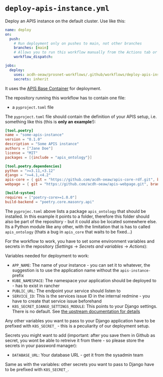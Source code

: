 # `deploy-apis-instance.yml`

Deploy an APIS instance on the default cluster. Use like this:

```yml
name: deploy
on:
  push:
    # Run deployment only on pushes to main, not other branches
    branches: [main]
    # Allows you to run this workflow manually from the Actions tab or through HTTP API
    workflow_dispatch:

jobs:
  deploy:
    uses: acdh-oeaw/prosnet-workflows/.github/workflows/deploy-apis-instance.yml@v0.1.2
    secrets: inherit
```
It uses the [APIS Base Container](https://github.com/acdh-oeaw/apis-base-container/) for deployment.

The repository running this workflow has to contain one file:
* a `pyproject.toml` file 

The `pyproject.toml` file should contain the definition of your APIS setup, i.e. something like this (this is **only an example**!):
```toml
[tool.poetry]
name = "some-apis-instance"
version = "0.1.0"
description = "Some APIS instance"
authors = ["Jane Doe"]
license = "MIT"
packages = [{include = "apis_ontology"}]

[tool.poetry.dependencies]
python = ">=3.11,<3.12"
django = ">=4.1,<4.2"
apis-core = { git = "https://github.com/acdh-oeaw/apis-core-rdf.git", branch = "main"  }
webpage = { git = "https://github.com/acdh-oeaw/apis-webpage.git", branch = "main" }

[build-system]
requires = ["poetry-core>=1.0.0"]
build-backend = "poetry.core.masonry.api"
```

The `pyprojec.toml` above lists a package `apis_ontology` that should be
installed. In this example it points to a folder, therefore this folder should
also be part of the repository - but it could also be located somewhere else.
Its a Python module like any other, with the limitation that is has to called
`apis_ontology` (thats a bug in `apis_core` that waits to be fixed...)


For the workflow to work, you have to set some environment variables and secrets in the repository (*Settings* -> *Secrets and variables* -> *Actions*):

Variables needed for deployment to work:
* `APP_NAME`: The name of your instance - you can set it to whatever, the suggestion is to use the application name without the `apis-instance-` prefix
* `KUBE_NAMESPACE`: The namespace your application should be deployed to - has to exist in rancher
* `PUBLIC_URL`: The endpoint your service should listen to
* `SERVICE_ID`: This is the services issue ID in the internal redmine - you have to create that service issue beforehand
* `K8S_SECRET_DJANGO_SETTINGS_MODULE`: This points to your Django settings. There is no default. See [the upstream documentation for details](https://docs.djangoproject.com/en/4.2/topics/settings/#envvar-DJANGO_SETTINGS_MODULE)

Any other variables you want to pass to your Django application have to be prefixed with `K8S_SECRET_` - this is a peculiarity of our deployment setup.

Secrets you might want to add (important: after you save them in Github as secret, you wont be able to retreive it from there - so please store the secrets in your password manager):
* `DATABASE_URL`: Your database URL - get it from the sysadmin team

Same as with the variables: other secrets you want to pass to Django have to be prefixed with `K8S_SECRET_`.
